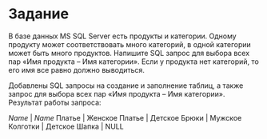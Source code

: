# Задание
В базе данных MS SQL Server есть продукты и категории. Одному продукту может соответствовать много категорий, 
в одной категории может быть много продуктов. Напишите SQL запрос для выбора всех пар «Имя продукта – Имя категории». 
Если у продукта нет категорий, то его имя все равно должно выводиться.

Добавлены SQL запросы на создание и заполнение таблиц, а также запрос для выбора всех пар «Имя продукта – Имя категории».
Результат работы запроса:

*Name*    |  *Name*
Платье    |  Женское
Платье    |  Детское
Брюки     |  Мужское
Колготки  |  Детское
Шапка     |  NULL
